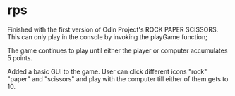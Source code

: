 # rps
Finished with the first version of Odin Project's ROCK PAPER SCISSORS. 
This can only play in the console by invoking the playGame function;

The game continues to play until either the player or computer accumulates 5 points.

Added a basic GUI to the game. User can click different icons "rock" "paper" and "scissors" and play with the computer till either of them gets to 10.
